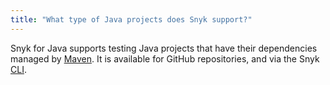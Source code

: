 ```yaml
---
title: "What type of Java projects does Snyk support?"
---
```

Snyk for Java supports testing Java projects that have their dependencies managed by [Maven](https://maven.apache.org/).
It is available for GitHub repositories, and via the Snyk [CLI](/docs/using-snyk/).
